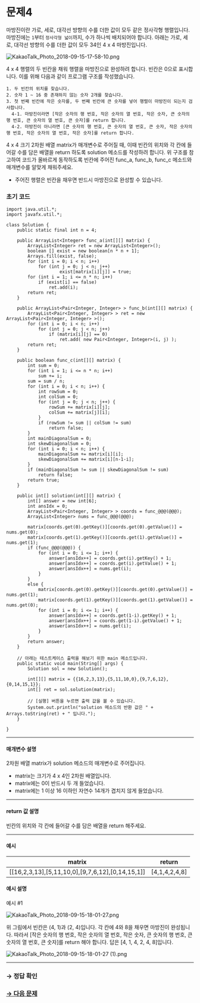 # 문제4

마방진이란 가로, 세로, 대각선 방향의 수를 더한 값이 모두 같은 정사각형 행렬입니다. 마방진에는 `1`부터 `정사각형 넓이`까지, 수가 하나씩 배치되어야 합니다. 아래는 가로, 세로, 대각선 방향의 수를 더한 값이 모두 34인 4 x 4 마방진입니다.

  ![KakaoTalk_Photo_2018-09-15-17-58-10.png](https://grepp-programmers.s3.amazonaws.com/files/ybm/762ea16c04/303fdbe0-89ed-4f74-87b9-1ed047cf2c7c.png)

4 x 4 행렬의 두 빈칸을 채워 행렬을 마방진으로 완성하려 합니다. 빈칸은 0으로 표시합니다. 이를 위해 다음과 같이 프로그램 구조를 작성했습니다.

```
1. 두 빈칸의 위치를 찾습니다.
2. 숫자 1 ~ 16 중 존재하지 않는 숫자 2개를 찾습니다.
3. 첫 번째 빈칸에 작은 숫자를, 두 번째 빈칸에 큰 숫자를 넣어 행렬이 마방진이 되는지 검사합니다.
  4-1. 마방진이라면 [작은 숫자의 행 번호, 작은 숫자의 열 번호, 작은 숫자, 큰 숫자의 행 번호, 큰 숫자의 열 번호, 큰 숫자]를 return 합니다.
  4-2. 마방진이 아니라면 [큰 숫자의 행 번호, 큰 숫자의 열 번호, 큰 숫자, 작은 숫자의 행 번호, 작은 숫자의 열 번호, 작은 숫자]를 return 합니다.
```

4 x 4 크기 2차원 배열 matrix가 매개변수로 주어질 때, 이때 빈칸의 위치와 각 칸에 들어갈 수를 담은 배열을 return 하도록 solution 메소드를 작성하려 합니다. 위 구조를 참고하여 코드가 올바르게 동작하도록 빈칸에 주어진 func_a, func_b, func_c 메소드와 매개변수를 알맞게 채워주세요.

* 주어진 행렬은 빈칸을 채우면 반드시 마방진으로 완성할 수 있습니다.

### 초기 코드

```
import java.util.*;
import javafx.util.*;

class Solution {
    public static final int n = 4; 

    public ArrayList<Integer> func_a(int[][] matrix) {
        ArrayList<Integer> ret = new ArrayList<Integer>();
        boolean [] exist = new boolean[n * n + 1];
        Arrays.fill(exist, false);
        for (int i = 0; i < n; i++)
            for (int j = 0; j < n; j++)
                    exist[matrix[i][j]] = true;
        for (int i = 1; i <= n * n; i++)
            if (exist[i] == false)
                ret.add(i);
        return ret;
    }
    
    public ArrayList<Pair<Integer, Integer> > func_b(int[][] matrix) {
        ArrayList<Pair<Integer, Integer> > ret = new ArrayList<Pair<Integer, Integer> >();
        for (int i = 0; i < n; i++)
            for (int j = 0; j < n; j++)
                if (matrix[i][j] == 0)
                    ret.add( new Pair<Integer, Integer>(i, j) );
        return ret;
    }
    
    public boolean func_c(int[][] matrix) {
        int sum = 0;
        for (int i = 1; i <= n * n; i++)
            sum += i;
        sum = sum / n;
        for (int i = 0; i < n; i++) {
            int rowSum = 0;
            int colSum = 0;
            for (int j = 0; j < n; j++) {
                rowSum += matrix[i][j];
                colSum += matrix[j][i];
            }
            if (rowSum != sum || colSum != sum)
                return false;
        }
        int mainDiagonalSum = 0;
        int skewDiagonalSum = 0;
        for (int i = 0; i < n; i++) {
            mainDiagonalSum += matrix[i][i];
            skewDiagonalSum += matrix[i][n-1-i];
        }
        if (mainDiagonalSum != sum || skewDiagonalSum != sum)
            return false;
        return true;
    }
    
    public int[] solution(int[][] matrix) {
        int[] answer = new int[6];
        int ansIdx = 0;
        ArrayList<Pair<Integer, Integer> > coords = func_@@@(@@@);
        ArrayList<Integer> nums = func_@@@(@@@);
        
        matrix[coords.get(0).getKey()][coords.get(0).getValue()] = nums.get(0);
        matrix[coords.get(1).getKey()][coords.get(1).getValue()] = nums.get(1);
        if (func_@@@(@@@)) {
            for (int i = 0; i <= 1; i++) {
                answer[ansIdx++] = coords.get(i).getKey() + 1;
                answer[ansIdx++] = coords.get(i).getValue() + 1;
                answer[ansIdx++] = nums.get(i);
            }
        }
        else {
            matrix[coords.get(0).getKey()][coords.get(0).getValue()] = nums.get(1);
            matrix[coords.get(1).getKey()][coords.get(1).getValue()] = nums.get(0);
            for (int i = 0; i <= 1; i++) {
                answer[ansIdx++] = coords.get(1-i).getKey() + 1;
                answer[ansIdx++] = coords.get(1-i).getValue() + 1;
                answer[ansIdx++] = nums.get(i);
            }
        }
        return answer;
    }
    
    // 아래는 테스트케이스 출력을 해보기 위한 main 메소드입니다.    
    public static void main(String[] args) {
        Solution sol = new Solution();
        
        int[][] matrix = {{16,2,3,13},{5,11,10,0},{9,7,6,12},{0,14,15,1}};
        int[] ret = sol.solution(matrix);
        
        // [실행] 버튼을 누르면 출력 값을 볼 수 있습니다.
        System.out.println("solution 메소드의 반환 값은 " + Arrays.toString(ret) + " 입니다.");
    } 
    
}
```

---

#### 매개변수 설명

2차원 배열 matrix가 solution 메소드의 매개변수로 주어집니다.

* matrix는 크기가 4 x 4인 2차원 배열입니다.
* matrix에는 0이 반드시 두 개 들었습니다.
* matrix에는 1 이상 16 이하인 자연수 14개가 겹치지 않게 들었습니다.

---

#### return 값 설명

빈칸의 위치와 각 칸에 들어갈 수를 담은 배열을 return 해주세요.

---

#### 예시

| matrix | return |
|--------|--------|
| [[16,2,3,13],[5,11,10,0],[9,7,6,12],[0,14,15,1]] | [4,1,4,2,4,8] |

#### 예시 설명

예시 #1

  ![KakaoTalk_Photo_2018-09-15-18-01-27.png](https://grepp-programmers.s3.amazonaws.com/files/ybm/3228b4e06c/bc8300f8-1e7b-4c77-88a7-82f64f6a53bc.png)

위 그림에서 빈칸은 (4, 1)과 (2, 4)입니다. 각 칸에 4와 8을 채우면 마방진이 완성됩니다. 따라서 [작은 숫자의 행 번호, 작은 숫자의 열 번호, 작은 숫자, 큰 숫자의 행 번호, 큰 숫자의 열 번호, 큰 숫자]를 return 해야 합니다. 답은 [4, 1, 4, 2, 4, 8]입니다.

  ![KakaoTalk_Photo_2018-09-15-18-01-27 (1).png](https://grepp-programmers.s3.amazonaws.com/files/ybm/07b49bd9cc/06b0e5b9-27ba-49e7-9782-089ca97cd15b.png)

---

### → 정답 확인

### [→ 다음 문제](https://github.com/tnehf18/cosPro/blob/main/java/ex_1st/ex_1st_04/no_05/ "cosPro 1급 Java 4차 5번 문제")
